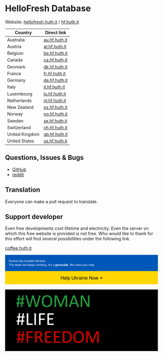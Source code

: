 # HelloFresh Database

Website: [hellofresh.huth.it](https://hellofresh.huth.it) / [hf.huth.it](https://hf.huth.it)

| Country        | Direct link                            |
|----------------|----------------------------------------|
| Australia      | [au.hf.huth.it](https://au.hf.huth.it) |
| Austria        | [at.hf.huth.it](https://at.hf.huth.it) |
| Belgium        | [be.hf.huth.it](https://be.hf.huth.it) |
| Canada         | [ca.hf.huth.it](https://ca.hf.huth.it) |
| Denmark        | [dk.hf.huth.it](https://dk.hf.huth.it) |
| France         | [fr.hf.huth.it](https://fr.hf.huth.it) |
| Germany        | [de.hf.huth.it](https://de.hf.huth.it) |
| Italy          | [it.hf.huth.it](https://it.hf.huth.it) |
| Luxembourg     | [lu.hf.huth.it](https://lu.hf.huth.it) |
| Netherlands    | [nl.hf.huth.it](https://nl.hf.huth.it) |
| New Zealand    | [nz.hf.huth.it](https://nz.hf.huth.it) |
| Norway         | [no.hf.huth.it](https://no.hf.huth.it) |
| Sweden         | [se.hf.huth.it](https://se.hf.huth.it) |
| Switzerland    | [ch.hf.huth.it](https://ch.hf.huth.it) |
| United Kingdom | [gb.hf.huth.it](https://gb.hf.huth.it) |
| United States  | [us.hf.huth.it](https://us.hf.huth.it) |

## Questions, Issues & Bugs

* [GitHub](https://github.com/Muetze42/hellofresh-database/issues)
* [reddit](https://www.reddit.com/r/hellofresh/comments/xf27dw/hellofresh_recipes_database_for_each_country/)

## Translation

Everyone can make a pull request to translate.

## Support developer

Even free developments cost lifetime and electricity. Even the server on which this free website is provided is not free. Who would like to thank for this effort will find several possibilities under
the following link.

[coffee.huth.it](https://coffee.huth.it)

[![Stand With Ukraine](https://raw.githubusercontent.com/vshymanskyy/StandWithUkraine/main/banner2-direct.svg)](https://vshymanskyy.github.io/StandWithUkraine/)

[![Woman. Life. Freedom.](https://raw.githubusercontent.com/Muetze42/Muetze42/2033b219c6cce0cb656c34da5246434c27919bcd/files/iran-banner-big.svg)](https://linktr.ee/CurrentPetitionsFreeIran)
